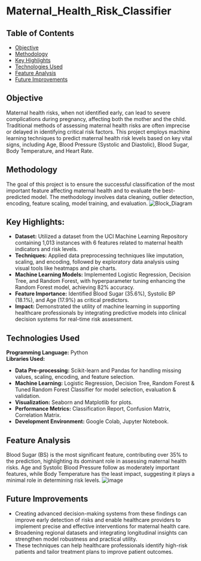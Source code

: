 # Maternal_Health_Risk_Classifier

## Table of Contents  
- [Objective](#objective)  
- [Methodology](#methodology)  
- [Key Highlights](#key-highlights)
- [Technologies Used](#technologies-used)  
- [Feature Analysis](#feature-analysis)  
- [Future Improvements](#future-improvements)
## Objective
Maternal health risks, when not identified early, can lead to severe complications during pregnancy, affecting both the mother and the child. Traditional methods of assessing maternal health risks are often imprecise or delayed in identifying critical risk factors. This project employs machine learning techniques to predict maternal health risk levels based on key vital signs, including Age, Blood Pressure (Systolic and Diastolic), Blood Sugar, Body Temperature, and Heart Rate.

## Methodology
The goal of this project is to ensure the successful classification of the most important feature affecting maternal health and to evaluate the best-predicted model. The methodology involves data cleaning, outlier detection, encoding, feature scaling, model training, and evaluation.
![Block_Diagram](https://github.com/user-attachments/assets/cb02376c-8276-428b-b53b-a2a780df9e2e)

## Key Highlights:
* **Dataset:** Utilized a dataset from the UCI Machine Learning Repository containing 1,013 instances with 6 features related to maternal health indicators and risk levels.
* **Techniques:** Applied data preprocessing techniques like imputation, scaling, and encoding, followed by exploratory data analysis using visual tools like heatmaps and pie charts.
* **Machine Learning Models:** Implemented Logistic Regression, Decision Tree, and Random Forest, with hyperparameter tuning enhancing the Random Forest model, achieving 82% accuracy.
* **Feature Importance:** Identified Blood Sugar (35.6%), Systolic BP (18.1%), and Age (17.9%) as critical predictors.
* **Impact:** Demonstrated the utility of machine learning in supporting healthcare professionals by integrating predictive models into clinical decision systems for real-time risk assessment.

## Technologies Used

**Programming Language:** Python<br>
**Libraries Used:** 
* **Data Pre-processing:** Scikit-learn and Pandas for handling missing values, scaling, encoding, and feature selection.<br>
* **Machine Learning:** Logistic Regression, Decision Tree, Random Forest & Tuned Random Forest Classifier for model selection, evaluation & validation.<br>
* **Visualization:** Seaborn and Matplotlib for plots.<br>
* **Performance Metrics:** Classification Report, Confusion Matrix, Correlation Matrix.<br>
* **Development Environment:** Google Colab, Jupyter Notebook.

## Feature Analysis
Blood Sugar (BS) is the most significant feature, contributing over 35% to the prediction, highlighting its dominant role in assessing maternal health risks.
Age and Systolic Blood Pressure follow as moderately important features, while Body Temperature has the least impact, suggesting it plays a minimal role in determining risk levels.
![image](https://github.com/user-attachments/assets/1e4f28d0-7c2b-48de-a8e8-4ee3f45f7a4c)

## Future Improvements
* Creating advanced decision-making systems from these findings can improve early detection of risks and enable healthcare providers to implement precise and effective interventions for maternal health care.
* Broadening regional datasets and integrating longitudinal insights can strengthen model robustness and practical utility.
* These techniques can help healthcare professionals identify high-risk patients and tailor treatment plans to improve patient outcomes.

